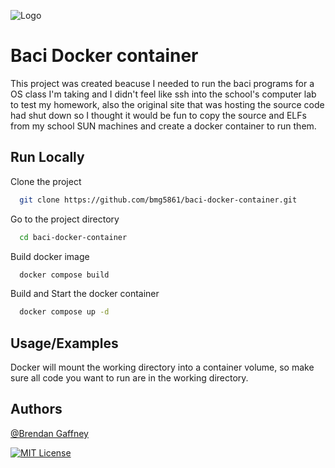 ![Logo](![dockerBaci1-removebg-preview](https://github.com/user-attachments/assets/2c35afe8-d609-4875-ba88-b18afe807718)
)

# Baci Docker container 

This project was created beacuse I needed to run the baci programs for a OS class I'm taking and I didn't feel like ssh into the school's computer lab to test my homework, also the original site that was hosting the source code had shut down so I thought it would be fun to copy the source and ELFs from my school SUN machines and create a docker container to run them.


## Run Locally

Clone the project

```bash
  git clone https://github.com/bmg5861/baci-docker-container.git
```

Go to the project directory

```bash
  cd baci-docker-container
```

Build docker image

```bash
  docker compose build
```

Build and Start the docker container

```bash
  docker compose up -d
```


## Usage/Examples
Docker will mount the working directory into a container volume, so make sure all code you want to run are in the working directory.


## Authors

[@Brendan Gaffney](https://www.github.com/bmg5861)


[![MIT License](https://img.shields.io/badge/License-MIT-green.svg)](https://choosealicense.com/licenses/mit/)
